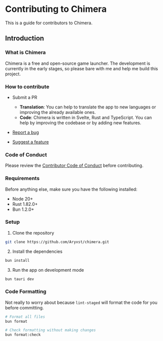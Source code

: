 # Contributing to Chimera

This is a guide for contributors to Chimera.

## Introduction

### What is Chimera

Chimera is a free and open-source game launcher.
The development is currently in the early stages, so please bare with me and help me build this project.

### How to contribute

- Submit a PR

  - **Translation**: You can help to translate the app to new languages or improving the already available ones.
  - **Code**: Chimera is written in Svelte, Rust and TypeScript. You can help by improving the codebase or by adding new features.

- [Report a bug](https://github.com/Aryxst/chimera/issues/new)
- [Suggest a feature](https://github.com/Aryxst/chimera/issues/new)

### Code of Conduct

Please review the [Contributor Code of Conduct](CODE_OF_CONDUCT.md) before contributing.

### Requirements

Before anything else, make sure you have the following installed:

- Node 20+
- Rust 1.82.0+
- Bun 1.2.0+

### Setup

1. Clone the repository

```sh
git clone https://github.com/Aryxst/chimera.git
```

2. Install the dependencies

```sh
bun install
```

3. Run the app on development mode

```sh
bun tauri dev
```

### Code Formatting

Not really to worry about because `lint-staged` will format the code for you before committing.

```sh
# Format all files
bun format

# Check formatting without making changes
bun format:check
```
